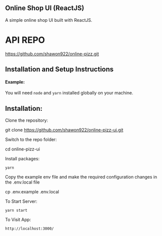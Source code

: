 ## Online Shop UI (ReactJS)

A simple online shop UI built with ReactJS.

# API REPO
  https://github.com/shawon922/online-pizz.git

## Installation and Setup Instructions

#### Example:  

You will need `node` and `yarn` installed globally on your machine.  

## Installation:

Clone the repository:

  git clone https://github.com/shawon922/online-pizz-ui.git

Switch to the repo folder:

  cd online-pizz-ui

Install packages:

`yarn`  

Copy the example env file and make the required configuration changes in the .env.local file

  cp .env.example .env.local 

To Start Server:

`yarn start`  

To Visit App:

`http://localhost:3000/`  
